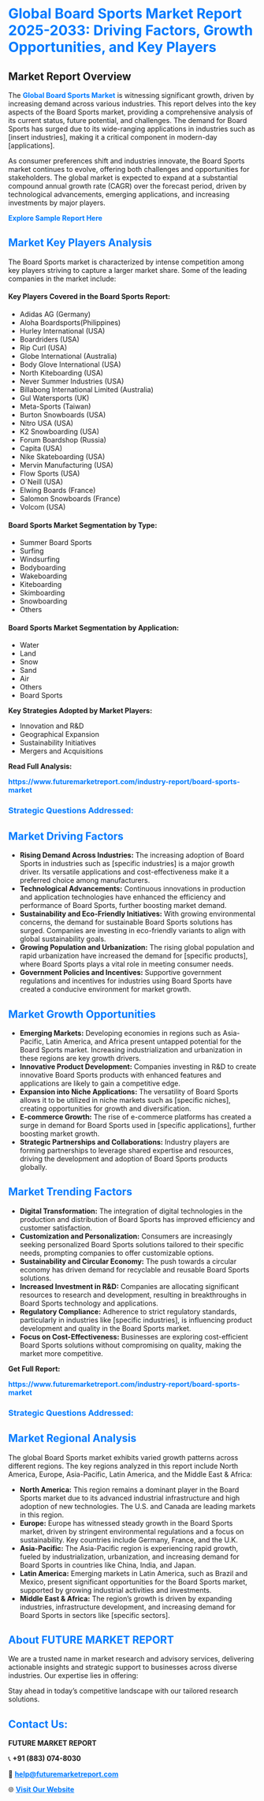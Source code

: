 <h1 style="color: #007BFF;">Global Board Sports Market Report 2025-2033: Driving Factors, Growth Opportunities, and Key Players</h1>

<section id="overview">
<h2>Market Report Overview</h2>
<p>The <a href="https://www.futuremarketreport.com/industry-report/board-sports-market" style="color: #007BFF; text-decoration: none;"><strong>Global Board Sports Market</strong></a> is witnessing significant growth, driven by increasing demand across various industries. This report delves into the key aspects of the Board Sports market, providing a comprehensive analysis of its current status, future potential, and challenges. The demand for Board Sports has surged due to its wide-ranging applications in industries such as [insert industries], making it a critical component in modern-day [applications].</p>
<p>As consumer preferences shift and industries innovate, the Board Sports market continues to evolve, offering both challenges and opportunities for stakeholders. The global market is expected to expand at a substantial compound annual growth rate (CAGR) over the forecast period, driven by technological advancements, emerging applications, and increasing investments by major players.</p>
</section>

<section id="overview">
<p><a href="https://www.futuremarketreport.com/request-sample/reportId=111069" style="color: #007BFF; text-decoration: none;"><strong>Explore Sample Report Here</strong></a></p>
</section>

<section id="key-players">
<h2 style="color: #007BFF;">Market Key Players Analysis</h2>
<p>The Board Sports market is characterized by intense competition among key players striving to capture a larger market share. Some of the leading companies in the market include:</p>
<h4>Key Players Covered in the Board Sports Report:</h4>
<ul><li>Adidas AG (Germany)</li><li>Aloha Boardsports(Philippines)</li><li>Hurley International (USA)</li><li>Boardriders (USA)</li><li>Rip Curl (USA)</li><li>Globe International (Australia)</li><li>Body Glove International (USA)</li><li>North Kiteboarding (USA)</li><li>Never Summer Industries (USA)</li><li>Billabong International Limited (Australia)</li><li>Gul Watersports (UK)</li><li>Meta-Sports (Taiwan)</li><li>Burton Snowboards (USA)</li><li>Nitro USA (USA)</li><li>K2 Snowboarding (USA)</li><li>Forum Boardshop (Russia)</li><li>Capita (USA)</li><li>Nike Skateboarding (USA)</li><li>Mervin Manufacturing (USA)</li><li>Flow Sports (USA)</li><li>O`Neill (USA)</li><li>Elwing Boards (France)</li><li>Salomon Snowboards (France)</li><li>Volcom (USA)</li></ul>
<h4>Board Sports Market Segmentation by Type:</h4>
<ul><li>Summer Board Sports</li><li>Surfing</li><li>Windsurfing</li><li>Bodyboarding</li><li>Wakeboarding</li><li>Kiteboarding</li><li>Skimboarding</li><li>Snowboarding</li><li>Others</li></ul>

<h4>Board Sports Market Segmentation by Application:</h4>
<ul><li>Water</li><li>Land</li><li>Snow</li><li>Sand</li><li>Air</li><li>Others</li><li>Board Sports</li></ul>
<p><strong>Key Strategies Adopted by Market Players:</strong></p>
<ul>
<li>Innovation and R&D</li>
<li>Geographical Expansion</li>
<li>Sustainability Initiatives</li>
<li>Mergers and Acquisitions</li>
</ul>
</section>

<section>
<p><strong>Read Full Analysis: </strong></p><a href="https://www.futuremarketreport.com/industry-report/board-sports-market" style="color: #007BFF; text-decoration: none;"><strong>https://www.futuremarketreport.com/industry-report/board-sports-market</strong></a>
<h3 style="color: #007BFF;">Strategic Questions Addressed:</h3>
</section>

<section id="driving-factors">
<h2 style="color: #007BFF;">Market Driving Factors</h2>
<ul>
<li><strong>Rising Demand Across Industries:</strong> The increasing adoption of Board Sports in industries such as [specific industries] is a major growth driver. Its versatile applications and cost-effectiveness make it a preferred choice among manufacturers.</li>
<li><strong>Technological Advancements:</strong> Continuous innovations in production and application technologies have enhanced the efficiency and performance of Board Sports, further boosting market demand.</li>
<li><strong>Sustainability and Eco-Friendly Initiatives:</strong> With growing environmental concerns, the demand for sustainable Board Sports solutions has surged. Companies are investing in eco-friendly variants to align with global sustainability goals.</li>
<li><strong>Growing Population and Urbanization:</strong> The rising global population and rapid urbanization have increased the demand for [specific products], where Board Sports plays a vital role in meeting consumer needs.</li>
<li><strong>Government Policies and Incentives:</strong> Supportive government regulations and incentives for industries using Board Sports have created a conducive environment for market growth.</li>
</ul>
</section>

<section id="growth-opportunities">
<h2 style="color: #007BFF;">Market Growth Opportunities</h2>
<ul>
<li><strong>Emerging Markets:</strong> Developing economies in regions such as Asia-Pacific, Latin America, and Africa present untapped potential for the Board Sports market. Increasing industrialization and urbanization in these regions are key growth drivers.</li>
<li><strong>Innovative Product Development:</strong> Companies investing in R&D to create innovative Board Sports products with enhanced features and applications are likely to gain a competitive edge.</li>
<li><strong>Expansion into Niche Applications:</strong> The versatility of Board Sports allows it to be utilized in niche markets such as [specific niches], creating opportunities for growth and diversification.</li>
<li><strong>E-commerce Growth:</strong> The rise of e-commerce platforms has created a surge in demand for Board Sports used in [specific applications], further boosting market growth.</li>
<li><strong>Strategic Partnerships and Collaborations:</strong> Industry players are forming partnerships to leverage shared expertise and resources, driving the development and adoption of Board Sports products globally.</li>
</ul>
</section>

<section id="trending-factors">
<h2 style="color: #007BFF;">Market Trending Factors</h2>
<ul>
<li><strong>Digital Transformation:</strong> The integration of digital technologies in the production and distribution of Board Sports has improved efficiency and customer satisfaction.</li>
<li><strong>Customization and Personalization:</strong> Consumers are increasingly seeking personalized Board Sports solutions tailored to their specific needs, prompting companies to offer customizable options.</li>
<li><strong>Sustainability and Circular Economy:</strong> The push towards a circular economy has driven demand for recyclable and reusable Board Sports solutions.</li>
<li><strong>Increased Investment in R&D:</strong> Companies are allocating significant resources to research and development, resulting in breakthroughs in Board Sports technology and applications.</li>
<li><strong>Regulatory Compliance:</strong> Adherence to strict regulatory standards, particularly in industries like [specific industries], is influencing product development and quality in the Board Sports market.</li>
<li><strong>Focus on Cost-Effectiveness:</strong> Businesses are exploring cost-efficient Board Sports solutions without compromising on quality, making the market more competitive.</li>
</ul>
</section>

<section>
<p><strong>Get Full Report: </strong></p><a href="https://www.futuremarketreport.com/industry-report/board-sports-market" style="color: #007BFF; text-decoration: none;"><strong>https://www.futuremarketreport.com/industry-report/board-sports-market</strong></a>
<h3 style="color: #007BFF;">Strategic Questions Addressed:</h3>
</section>


<section id="regional-analysis">
<h2 style="color: #007BFF;">Market Regional Analysis</h2>
<p>The global Board Sports market exhibits varied growth patterns across different regions. The key regions analyzed in this report include North America, Europe, Asia-Pacific, Latin America, and the Middle East & Africa:</p>
<ul>
<li><strong>North America:</strong> This region remains a dominant player in the Board Sports market due to its advanced industrial infrastructure and high adoption of new technologies. The U.S. and Canada are leading markets in this region.</li>
<li><strong>Europe:</strong> Europe has witnessed steady growth in the Board Sports market, driven by stringent environmental regulations and a focus on sustainability. Key countries include Germany, France, and the U.K.</li>
<li><strong>Asia-Pacific:</strong> The Asia-Pacific region is experiencing rapid growth, fueled by industrialization, urbanization, and increasing demand for Board Sports in countries like China, India, and Japan.</li>
<li><strong>Latin America:</strong> Emerging markets in Latin America, such as Brazil and Mexico, present significant opportunities for the Board Sports market, supported by growing industrial activities and investments.</li>
<li><strong>Middle East & Africa:</strong> The region’s growth is driven by expanding industries, infrastructure development, and increasing demand for Board Sports in sectors like [specific sectors].</li>
</ul>
</section>

<footer>
<h2 style="color: #007BFF;">About FUTURE MARKET REPORT</h2>
<p>We are a trusted name in market research and advisory services, delivering actionable insights and strategic support to businesses across diverse industries. Our expertise lies in offering:</p>

<p>Stay ahead in today’s competitive landscape with our tailored research solutions.</p>

<h2 style="color: #007BFF;">Contact Us:</h2>
<p><strong>FUTURE MARKET REPORT</strong></p>
<p>📞 <strong>+91 (883) 074-8030</strong></p>
<p>📧 <strong><a href="mailto:help@futuremarketreport.com" style="color: #007BFF;">help@futuremarketreport.com</a></strong></p>
<p>🌐 <strong><a href="https://www.futuremarketreport.com/" style="color: #007BFF;">Visit Our Website</a></strong></p>
</footer>